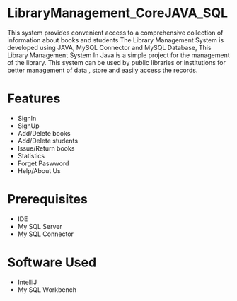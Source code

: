 # LibraryManagement_CoreJAVA_SQL
This system provides convenient access to a comprehensive collection of information about books and students
The Library Management System is developed using JAVA, MySQL Connector and MySQL Database, This Library Management System In Java is a simple project for the management of the library.
This system can be used by public libraries or institutions for better management of data , store and easily access the records. 
# Features
* SignIn
* SignUp
* Add/Delete books
* Add/Delete students
* Issue/Return books
* Statistics 
* Forget Paswword 
* Help/About Us
# Prerequisites
* IDE
* My SQL Server
* My SQL Connector
# Software Used
* IntelliJ
* My SQL Workbench
